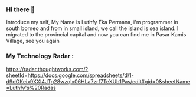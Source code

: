 ### Hi there 👋
Introduce my self, My Name is Luthfy Eka Permana, i'm programmer in south borneo and from in small island, we call the island is sea island. I migrated to the provincial capital and now you can find me in Pasar Kamis Village, see you again


### My Technology Radar :
https://radar.thoughtworks.com/?sheetId=https://docs.google.com/spreadsheets/d/1-d9dOKeix9XXI4JTg28wzqlx06HLa7zrf7TeXUb1Pas/edit#gid=0&sheetName=Luthfy's%20Radas
